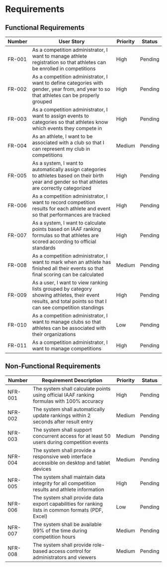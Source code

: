 # Requirements

## Functional Requirements

| Number | User Story                                                                                                                                                  | Priority | Status  |
|--------|-------------------------------------------------------------------------------------------------------------------------------------------------------------|----------|---------|
| FR-001 | As a competition administrator, I want to manage athlete registration so that athletes can be enrolled in competitions                                      | High     | Pending |
| FR-002 | As a competition administrator, I want to define categories with gender, year from, and year to so that athletes can be properly grouped                    | High     | Pending |
| FR-003 | As a competition administrator, I want to assign events to categories so that athletes know which events they compete in                                    | High     | Pending |
| FR-004 | As an athlete, I want to be associated with a club so that I can represent my club in competitions                                                          | Medium   | Pending |
| FR-005 | As a system, I want to automatically assign categories to athletes based on their birth year and gender so that athletes are correctly categorized          | High     | Pending |
| FR-006 | As a competition administrator, I want to record competition results for each athlete and event so that performances are tracked                            | High     | Pending |
| FR-007 | As a system, I want to calculate points based on IAAF ranking formulas so that athletes are scored according to official standards                          | High     | Pending |
| FR-008 | As a competition administrator, I want to mark when an athlete has finished all their events so that final scoring can be calculated                        | Medium   | Pending |
| FR-009 | As a user, I want to view ranking lists grouped by category showing athletes, their event results, and total points so that I can see competition standings | High     | Pending |
| FR-010 | As a competition administrator, I want to manage clubs so that athletes can be associated with their organizations                                          | Low      | Pending |
| FR-011 | As a competition administrator, I want to manage competitions                                                                                               | High     | Pending |

## Non-Functional Requirements

| Number  | Requirement Description                                                                            | Priority | Status  |
|---------|----------------------------------------------------------------------------------------------------|----------|---------|
| NFR-001 | The system shall calculate points using official IAAF ranking formulas with 100% accuracy          | High     | Pending |
| NFR-002 | The system shall automatically update rankings within 2 seconds after result entry                 | Medium   | Pending |
| NFR-003 | The system shall support concurrent access for at least 50 users during competition events         | Medium   | Pending |
| NFR-004 | The system shall provide a responsive web interface accessible on desktop and tablet devices       | Medium   | Pending |
| NFR-005 | The system shall maintain data integrity for all competition results and athlete information       | High     | Pending |
| NFR-006 | The system shall provide data export capabilities for ranking lists in common formats (PDF, Excel) | Low      | Pending |
| NFR-007 | The system shall be available 99% of the time during competition hours                             | Medium   | Pending |
| NFR-008 | The system shall provide role-based access control for administrators and viewers                  | Medium   | Pending |